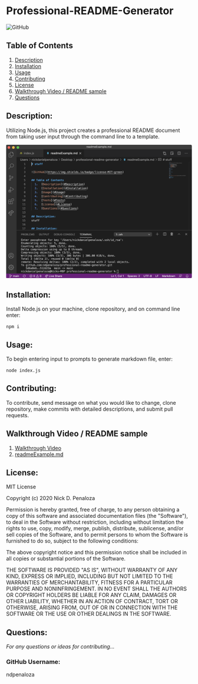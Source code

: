 # Professional-README-Generator
![GitHub](https://img.shields.io/github/license/ndpenaloza/professional-readme-generator)

## Table of Contents
  1.  [Description](#Description)
  2.  [Installation](#Installation)
  3.  [Usage](#Usage)
  4.  [Contributing](#Contributing)
  5.  [License](#License)
  6.  [Walkthrough Video / README sample](#Walkthrough)
  7.  [Questions](#Questions)

## Description: 
Utilizing Node.js, this project creates a professional README document from taking user input through the command line to a template. 

![Screenshot of readme](./assets/readme.png)

## Installation:
Install Node.js on your machine, clone repository, and on command line enter:
```
npm i
```

## Usage:
To begin entering input to prompts to generate markdown file, enter:
```
node index.js
```

## Contributing:
To contribute, send message on what you would like to change, clone repository, make commits with detailed descriptions, and submit pull requests.

## Walkthrough Video / README sample

  1.  [Walkthrough Video](./assets/walkthrough.webm)
  2.  [readmeExample.md](./readmeExample.md)

## License:

MIT License

Copyright (c) 2020 Nick D. Penaloza

Permission is hereby granted, free of charge, to any person obtaining a copy of this software and associated documentation files (the "Software"), to deal in the Software without restriction, including without limitation the rights to use, copy, modify, merge, publish, distribute, sublicense, and/or sell copies of the Software, and to permit persons to whom the Software is furnished to do so, subject to the following conditions:

The above copyright notice and this permission notice shall be included in all copies or substantial portions of the Software.

THE SOFTWARE IS PROVIDED "AS IS", WITHOUT WARRANTY OF ANY KIND, EXPRESS OR IMPLIED, INCLUDING BUT NOT LIMITED TO THE WARRANTIES OF MERCHANTABILITY, FITNESS FOR A PARTICULAR PURPOSE AND NONINFRINGEMENT. IN NO EVENT SHALL THE AUTHORS OR COPYRIGHT HOLDERS BE LIABLE FOR ANY CLAIM, DAMAGES OR OTHER LIABILITY, WHETHER IN AN ACTION OF CONTRACT, TORT OR OTHERWISE, ARISING FROM, OUT OF OR IN CONNECTION WITH THE SOFTWARE OR THE USE OR OTHER DEALINGS IN THE SOFTWARE.

## Questions:
*For any questions or ideas for contributing...*
### GitHub Username:
ndpenaloza
